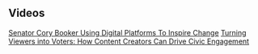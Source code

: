## Videos

<a href="https://live.vidcon.com/?v=5f21b989e9e5be27fbdf6972" target="_blank">Senator Cory Booker Using Digital Platforms To Inspire Change</a>
[Turning Viewers into Voters: How Content Creators Can Drive Civic Engagement](https://www.youtube.com/watch?v=e2AM4soe2aU)
